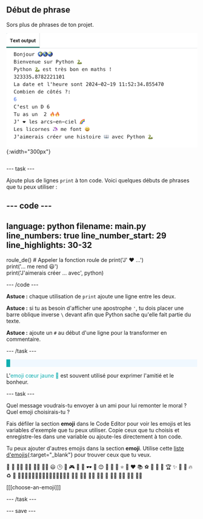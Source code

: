 ## Début de phrase

<div style="display: flex; flex-wrap: wrap">
<div style="flex-basis: 200px; flex-grow: 1; margin-right: 15px;">
Sors plus de phrases de ton projet.
</div>
<div>

![De nouvelles lignes d'impression dans la zone de sortie du Code Editor avec des emojis et du texte](images/sentence_starter.png){:width="300px"} 

</div>
</div>

--- task ---

Ajoute plus de lignes `print` à ton code. Voici quelques débuts de phrases que tu peux utiliser :

--- code ---
---
language: python
filename: main.py
line_numbers: true
line_number_start: 29
line_highlights: 30-32
---

roule_de()  # Appeler la fonction roule de
print('J\' ❤️ ...')   
print('... me rend 😃')   
print('J\'aimerais créer ... avec', python)

--- /code ---

**Astuce :** chaque utilisation de `print` ajoute une ligne entre les deux.

**Astuce :** si tu as besoin d'afficher une apostrophe `'`, tu dois placer une barre oblique inverse `\` devant afin que Python sache qu'elle fait partie du texte.

**Astuce :** ajoute un `#` au début d'une ligne pour la transformer en commentaire.

--- /task ---

<p style="border-left: solid; border-width:10px; border-color: #0faeb0; background-color: aliceblue; padding: 10px;">

L'<span style="color: #0faeb0">emoji cœur jaune 💛</span> est souvent utilisé pour exprimer l'amitié et le bonheur.</p>

--- task ---

Quel message voudrais-tu envoyer à un ami pour lui remonter le moral ? Quel emoji choisirais-tu ?

Fais défiler la section **emoji** dans le Code Editor pour voir les emojis et les variables d'exemple que tu peux utiliser. Copie ceux que tu choisis et enregistre-les dans une variable ou ajoute-les directement à ton code.

Tu peux ajouter d'autres emojis dans la section **emoji**. Utilise cette [liste d'emojis](https://unicode.org/emoji/charts/full-emoji-list.html){:target="_blank"} pour trouver ceux que tu veux.

🎊 🙌 🙌🏼 🙌🏽 🙌🏾 🙌🏿 😃 🕒 🎨 🎮 🔬 🎉 🕶️ 🎲 😊
🦄 🚀 💯 ⭐ 💛 ❤️ 📚 ⚽ 🏏 🏀 🥋 🏆 ✨ 🥺 🌈 🔥 ♻️ 🌳
👩‍🦽👩🏼‍🦽👩🏽‍🦽👩🏾‍🦽👩🏿‍🦽🧘 🧘🏼 🧘🏽 🧘🏾 🧘🏿 🙋 🙋🏼 🙋🏽 🙋🏾 🙋🏿

[[[choose-an-emoji]]]

--- /task ---

--- save ---

